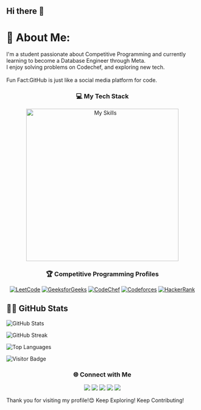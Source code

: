 ## Hi there 👋

<!--
**kRamu81/kRamu81** is a ✨ _special_ ✨ repository because its `README.md` (this file) appears on your GitHub profile.

Here are some ideas to get you started:

- 🔭 I’m currently working on ...
- 🌱 I’m currently learning ...
- 👯 I’m looking to collaborate on ...
- 🤔 I’m looking for help with ...
- 💬 Ask me about ...
- 📫 How to reach me: ...
- 😄 Pronouns: ...
- ⚡ Fun fact: ...
-->
# 💫 About Me:
I'm a student passionate about Competitive Programming and currently learning to become a Database Engineer through Meta.<br>I enjoy solving problems on Codechef, and exploring new tech.<br><br>Fun Fact:GitHub is just like a social media platform for code.



<h3 align="center">💻 My Tech Stack</h3>

<p align="center">
  <img src="https://skillicons.dev/icons?i=java,mysql,html,css,python,github,gcp" alt="My Skills" width="400"/>
</p>


<h3 align="center">🏆 Competitive Programming Profiles</h3>

<div align="center">

  [![LeetCode](https://img.shields.io/badge/LeetCode-Profile-orange?style=flat&logo=leetcode)](https://leetcode.com/kRamu_581/)
  [![GeeksforGeeks](https://img.shields.io/badge/GeeksforGeeks-Profile-darkgreen?style=flat&logo=geeksforgeeks)](https://auth.geeksforgeeks.org/user/kRamu581/profile)
  [![CodeChef](https://img.shields.io/badge/CodeChef-Profile-brown?style=flat&logo=codechef)](https://www.codechef.com/users/kRamu581)
  [![Codeforces](https://img.shields.io/badge/Codeforces-Profile-blue?style=flat&logo=codeforces)](https://codeforces.com/profile/kRamu581)
  [![HackerRank](https://img.shields.io/badge/HackerRank-Profile-2EC866?style=flat&logo=hackerrank)](https://www.hackerrank.com/kRamu581)

</div>


## 👨‍💻 GitHub Stats

![GitHub Stats](https://github-readme-stats.vercel.app/api?username=kRamu81&show_icons=true&theme=github_dark&hide_border=false&rank_icon=github&include_all_commits=true)

![GitHub Streak](https://streak-stats.demolab.com?user=kRamu81&theme=github-dark&hide_border=false)

![Top Languages](https://github-readme-stats.vercel.app/api/top-langs/?username=kRamu81&layout=compact&theme=github_dark&hide_border=false)

![Visitor Badge](https://komarev.com/ghpvc/?username=kRamu81&label=Profile+Views&color=blue&style=flat)


<h3 align="center">🌐 Connect with Me</h3>

<p align="center">
  <a href="https://discord.gg/kRamu581"><img src="https://img.shields.io/badge/-Discord-5865F2?style=for-the-badge&logo=discord&logoColor=white" /></a>
  <a href="https://instagram.com/im_kramu"><img src="https://img.shields.io/badge/-Instagram-E4405F?style=for-the-badge&logo=instagram&logoColor=white" /></a>
  <a href="https://linkedin.com/in/kanamramu581"><img src="https://img.shields.io/badge/-LinkedIn-0077B5?style=for-the-badge&logo=linkedin&logoColor=white" /></a>
  <a href="https://x.com/kRamu581"><img src="https://img.shields.io/badge/-X-000000?style=for-the-badge&logo=X&logoColor=white" /></a>
  <a href="mailto:kanamramu18@gmail.com"><img src="https://img.shields.io/badge/-Email-D14836?style=for-the-badge&logo=gmail&logoColor=white" /></a>
</p>

Thank you for visiting my profile!😊 Keep Exploring! Keep Contributing!

